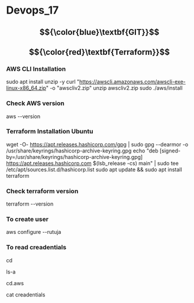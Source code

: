 # Devops_17

## $${\color{blue}\textbf{GIT}}$$


## $${\color{red}\textbf{Terraform}}$$

### AWS CLI Installation
sudo apt install unzip -y
curl "https://awscli.amazonaws.com/awscli-exe-linux-x86_64.zip" -o "awscliv2.zip"
unzip awscliv2.zip
sudo ./aws/install


### Check AWS version
aws --version


### Terraform Installation Ubuntu
wget -O- https://apt.releases.hashicorp.com/gpg | sudo gpg --dearmor -o /usr/share/keyrings/hashicorp-archive-keyring.gpg
echo "deb [signed-by=/usr/share/keyrings/hashicorp-archive-keyring.gpg] https://apt.releases.hashicorp.com $(lsb_release -cs) main" | sudo tee /etc/apt/sources.list.d/hashicorp.list
sudo apt update && sudo apt install terraform

### Check terraform version
terraform --version

### To create user
aws configure --rutuja

### To read creadentials
cd

ls-a

cd.aws

cat creadentials













